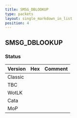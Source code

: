 ```yaml
---
title: SMSG_DBLOOKUP
type: packets
layout: single_markdown_in_list
position: 4
---
```


## SMSG_DBLOOKUP

### Status

Version    | Hex        | Comment
---------- | ---------- | ---------- 
Classic    |            |
TBC        |            |
WotLK      |            |
Cata       |            |
MoP        |            |